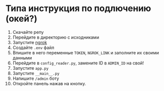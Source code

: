 # Типа инструкция по подлючению (окей?)

1. Скачайте репу
2. Перейдите в директорию с исходниками
3. Запустите [ngrok](https://ngrok.com/)
4. Создайте `.env` файл
5. Впишите в него переменные `TOKEN`, `NGROK_LINK` и заполните их своими данными
6. Перейдите в `config_reader.py`, замените ID в `ADMIN_ID` на свой!
7. Запустите `app.py`
8. Запустите `__main__.py`
9. Напишите `/admin` боту
10. Откройте панель нажав на кнопку.
